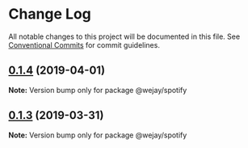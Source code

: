 # Change Log

All notable changes to this project will be documented in this file.
See [Conventional Commits](https://conventionalcommits.org) for commit guidelines.

## [0.1.4](https://github.com/Iteam1337/wejay-utils/compare/@wejay/spotify@0.1.3...@wejay/spotify@0.1.4) (2019-04-01)

**Note:** Version bump only for package @wejay/spotify





## [0.1.3](https://github.com/Iteam1337/wejay-utils/compare/@wejay/spotify@0.1.2...@wejay/spotify@0.1.3) (2019-03-31)

**Note:** Version bump only for package @wejay/spotify
